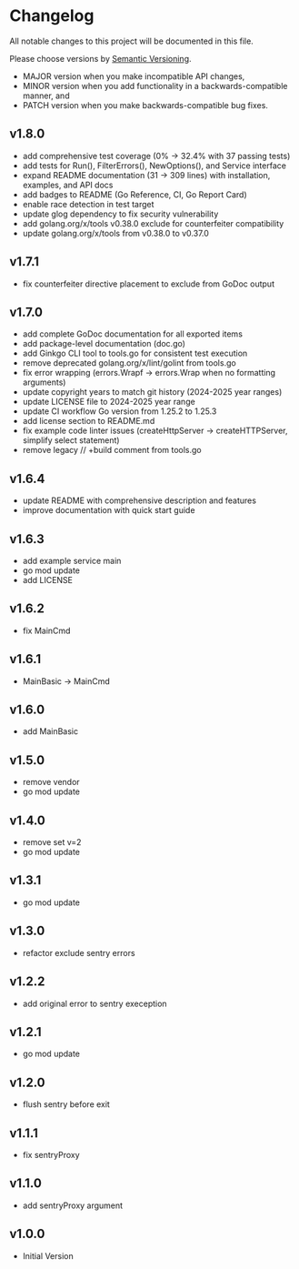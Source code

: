 # Changelog

All notable changes to this project will be documented in this file.

Please choose versions by [Semantic Versioning](http://semver.org/).

* MAJOR version when you make incompatible API changes,
* MINOR version when you add functionality in a backwards-compatible manner, and
* PATCH version when you make backwards-compatible bug fixes.

## v1.8.0

- add comprehensive test coverage (0% → 32.4% with 37 passing tests)
- add tests for Run(), FilterErrors(), NewOptions(), and Service interface
- expand README documentation (31 → 309 lines) with installation, examples, and API docs
- add badges to README (Go Reference, CI, Go Report Card)
- enable race detection in test target
- update glog dependency to fix security vulnerability
- add golang.org/x/tools v0.38.0 exclude for counterfeiter compatibility
- update golang.org/x/tools from v0.38.0 to v0.37.0

## v1.7.1

- fix counterfeiter directive placement to exclude from GoDoc output

## v1.7.0

- add complete GoDoc documentation for all exported items
- add package-level documentation (doc.go)
- add Ginkgo CLI tool to tools.go for consistent test execution
- remove deprecated golang.org/x/lint/golint from tools.go
- fix error wrapping (errors.Wrapf → errors.Wrap when no formatting arguments)
- update copyright years to match git history (2024-2025 year ranges)
- update LICENSE file to 2024-2025 year range
- update CI workflow Go version from 1.25.2 to 1.25.3
- add license section to README.md
- fix example code linter issues (createHttpServer → createHTTPServer, simplify select statement)
- remove legacy // +build comment from tools.go

## v1.6.4

- update README with comprehensive description and features
- improve documentation with quick start guide

## v1.6.3

- add example service main
- go mod update
- add LICENSE

## v1.6.2

- fix MainCmd

## v1.6.1

- MainBasic -> MainCmd

## v1.6.0

- add MainBasic

## v1.5.0

- remove vendor
- go mod update

## v1.4.0

- remove set v=2
- go mod update

## v1.3.1

- go mod update

## v1.3.0

- refactor exclude sentry errors

## v1.2.2

- add original error to sentry exeception

## v1.2.1

- go mod update

## v1.2.0

- flush sentry before exit

## v1.1.1

- fix sentryProxy

## v1.1.0

- add sentryProxy argument

## v1.0.0

- Initial Version
